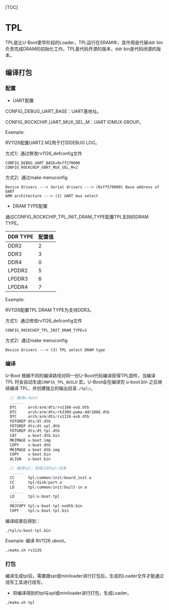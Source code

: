 [TOC]

# TPL

TPL是比U-Boot更早阶段的Loader，TPL运行在SRAM中，其作用是代替ddr bin负责完成DRAM的初始化工作。TPL是代码开源的版本，ddr bin是代码闭源的版本。

## 编译打包

### 配置

- UART配置

CONFIG_DEBUG_UART_BASE：UART基地址。

CONFIG_ROCKCHIP_UART_MUX_SEL_M：UART IOMUX GROUP。

Example:

RV1126配置UART2 M2用于打印DEBUG LOG。

方式1）通过修改rv1126_defconfig文件

```
CONFIG_DEBUG_UART_BASE=0xff570000
CONFIG_ROCKCHIP_UART_MUX_SEL_M=2
```

方式2）通过make menuconfig

```
Device Drivers ---> Serial drivers ---> (0xff570000) Base address of UART
ARM architecture ---> (2) UART mux select
```

- DRAM TYPE配置

通过CONFIG_ROCKCHIP_TPL_INIT_DRAM_TYPE配置TPL支持的DRAM TYPE。

| **DDR TYPE** | **配置值** |
| ------------ | --------- |
| DDR2         | 2         |
| DDR3         | 3         |
| DDR4         | 0         |
| LPDDR2       | 5         |
| LPDDR3       | 6         |
| LPDDR4       | 7         |

Example:

RV1126配置TPL DRAM TYPE为支持DDR3。

方式1）通过修改rv1126_defconfig文件

```
CONFIG_ROCKCHIP_TPL_INIT_DRAM_TYPE=3
```

方式2）通过make menuconfig

```
Device Drivers ---> (3) TPL select DRAM type
```

### 编译

U-Boot 根据不同的编译路径对同一份U-Boot代码编译获得TPL固件，当编译 TPL 时会自动生成`CONFIG_TPL_BUILD` 宏。U-Boot会在编译完 u-boot.bin 之后继续编译 TPL，并创建独立的输出目录`./tpl/`。

```c
  // 编译u-boot
  ......
  DTC     arch/arm/dts/rv1108-evb.dtb
  DTC     arch/arm/dts/rk3399-puma-ddr1866.dtb
  DTC     arch/arm/dts/rv1126-evb.dtb
  FDTGREP dts/dt.dtb
  FDTGREP dts/dt-spl.dtb
  FDTGREP dts/dt-tpl.dtb
  CAT     u-boot-dtb.bin
  MKIMAGE u-boot.img
  COPY    u-boot.dtb
  MKIMAGE u-boot-dtb.img
  COPY    u-boot.bin
  ALIGN   u-boot.bin

  // 编译tpl，有独立的tpl/目录
  ......
  CC      tpl/common/init/board_init.o
  CC      tpl/disk/part.o
  LD      tpl/common/init/built-in.o
  ......
  LD      tpl/u-boot-tpl
  ......
  OBJCOPY tpl/u-boot-tpl-nodtb.bin
  COPY    tpl/u-boot-tpl.bin
```

编译结束后得到：

```
./tpl/u-boot-tpl.bin
```

Example:
编译 RV1126 uboot。

```
./make.sh rv1126
```

### 打包

编译生成tpl后，需要跟spl或miniloader进行打包后，生成的Loader文件才能通过烧写工具进行烧写。

- 将编译得到的tpl与spl或miniloader进行打包，生成Loader。

```
./make.sh tpl
```